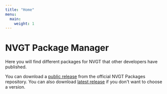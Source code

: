 ```yaml
---
title: "Home"
menu:
  main:
    weight: 1
---
```

# NVGT Package Manager
Here you will find different packages for NVGT that other developers have published.

You can download a [public release](https://github.com/harrymkt/nvgtpkg/releases) from the official NVGT Packages repository. You can also download [latest release](https://github.com/harrymkt/nvgtpkg/releases/latest) if you don't want to choose a version.